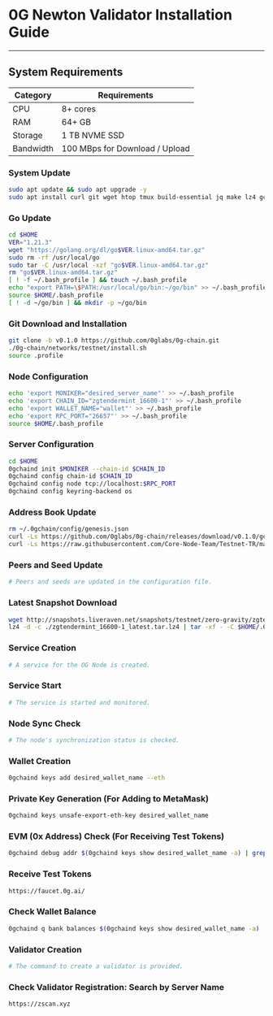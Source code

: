 # 0G Newton Validator Installation Guide

-------

## System Requirements
| Category | Requirements |
| ------------ | ------------ |
| CPU | 8+ cores |
| RAM | 64+ GB |
| Storage | 1 TB NVME SSD |
| Bandwidth | 100 MBps for Download / Upload |

### System Update
```bash
sudo apt update && sudo apt upgrade -y
sudo apt install curl git wget htop tmux build-essential jq make lz4 gcc unzip -y
```

### Go Update
```bash
cd $HOME
VER="1.21.3"
wget "https://golang.org/dl/go$VER.linux-amd64.tar.gz"
sudo rm -rf /usr/local/go
sudo tar -C /usr/local -xzf "go$VER.linux-amd64.tar.gz"
rm "go$VER.linux-amd64.tar.gz"
[ ! -f ~/.bash_profile ] && touch ~/.bash_profile
echo "export PATH=\$PATH:/usr/local/go/bin:~/go/bin" >> ~/.bash_profile
source $HOME/.bash_profile
[ ! -d ~/go/bin ] && mkdir -p ~/go/bin
```

### Git Download and Installation
```bash
git clone -b v0.1.0 https://github.com/0glabs/0g-chain.git
./0g-chain/networks/testnet/install.sh
source .profile
```

### Node Configuration
```bash
echo 'export MONIKER="desired_server_name"' >> ~/.bash_profile
echo 'export CHAIN_ID="zgtendermint_16600-1"' >> ~/.bash_profile
echo 'export WALLET_NAME="wallet"' >> ~/.bash_profile
echo 'export RPC_PORT="26657"' >> ~/.bash_profile
source $HOME/.bash_profile
```

### Server Configuration
```bash
cd $HOME
0gchaind init $MONIKER --chain-id $CHAIN_ID
0gchaind config chain-id $CHAIN_ID
0gchaind config node tcp://localhost:$RPC_PORT
0gchaind config keyring-backend os
```

### Address Book Update
```bash
rm ~/.0gchain/config/genesis.json
curl -Ls https://github.com/0glabs/0g-chain/releases/download/v0.1.0/genesis.json > $HOME/.0gchain/config/genesis.json
curl -Ls https://raw.githubusercontent.com/Core-Node-Team/Testnet-TR/main/0G-Newton/addrbook.json > $HOME/.0gchain/config/addrbook.json
```

### Peers and Seed Update
```bash
# Peers and seeds are updated in the configuration file.
```

### Latest Snapshot Download
```bash
wget http://snapshots.liveraven.net/snapshots/testnet/zero-gravity/zgtendermint_16600-1_latest.tar.lz4
lz4 -d -c ./zgtendermint_16600-1_latest.tar.lz4 | tar -xf - -C $HOME/.0gchain
```

### Service Creation
```bash
# A service for the OG Node is created.
```

### Service Start
```bash
# The service is started and monitored.
```

### Node Sync Check
```bash
# The node's synchronization status is checked.
```

### Wallet Creation
```bash
0gchaind keys add desired_wallet_name --eth
```

### Private Key Generation (For Adding to MetaMask)
```bash
0gchaind keys unsafe-export-eth-key desired_wallet_name
```

### EVM (0x Address) Check (For Receiving Test Tokens)
```bash
0gchaind debug addr $(0gchaind keys show desired_wallet_name -a) | grep 'Address (hex):' | awk -F ': ' '{print "0x" $2}'
```

### Receive Test Tokens
```bash
https://faucet.0g.ai/
```

### Check Wallet Balance
```bash
0gchaind q bank balances $(0gchaind keys show desired_wallet_name -a)
```

### Validator Creation
```bash
# The command to create a validator is provided.
```

### Check Validator Registration: Search by Server Name
```bash
https://zscan.xyz
```
